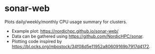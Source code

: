 

# sonar-web

Plots daily/weekly/monthly CPU usage summary for clusters.

- Example plot: https://nordichpc.github.io/sonar-web/
- Data can be gathered using https://github.com/NordicHPC/sonar.
- Plotting code inspired by https://bl.ocks.org/mbostock/34f08d5e11952a80609169b7917d4172.
